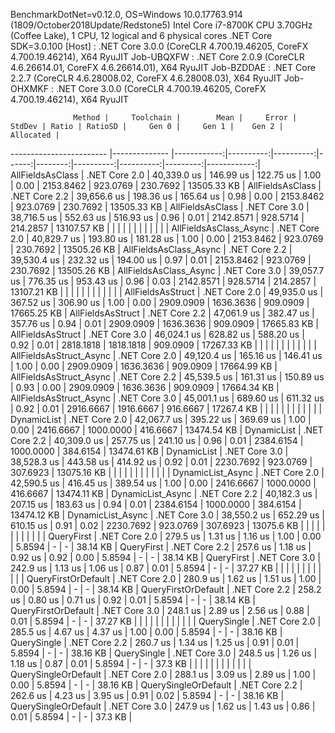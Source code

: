 
BenchmarkDotNet=v0.12.0, OS=Windows 10.0.17763.914 (1809/October2018Update/Redstone5)
Intel Core i7-8700K CPU 3.70GHz (Coffee Lake), 1 CPU, 12 logical and 6 physical cores
.NET Core SDK=3.0.100
  [Host]     : .NET Core 3.0.0 (CoreCLR 4.700.19.46205, CoreFX 4.700.19.46214), X64 RyuJIT
  Job-UBQXFW : .NET Core 2.0.9 (CoreCLR 4.6.26614.01, CoreFX 4.6.26614.01), X64 RyuJIT
  Job-BZDDAE : .NET Core 2.2.7 (CoreCLR 4.6.28008.02, CoreFX 4.6.28008.03), X64 RyuJIT
  Job-OHXMKF : .NET Core 3.0.0 (CoreCLR 4.700.19.46205, CoreFX 4.700.19.46214), X64 RyuJIT


                  Method |     Toolchain |        Mean |     Error |    StdDev | Ratio | RatioSD |     Gen 0 |     Gen 1 |    Gen 2 |   Allocated |
------------------------ |-------------- |------------:|----------:|----------:|------:|--------:|----------:|----------:|---------:|------------:|
        AllFieldsAsClass | .NET Core 2.0 | 40,339.0 us | 146.99 us | 122.75 us |  1.00 |    0.00 | 2153.8462 |  923.0769 | 230.7692 | 13505.33 KB |
        AllFieldsAsClass | .NET Core 2.2 | 39,656.6 us | 198.36 us | 165.64 us |  0.98 |    0.00 | 2153.8462 |  923.0769 | 230.7692 | 13505.33 KB |
        AllFieldsAsClass | .NET Core 3.0 | 38,716.5 us | 552.63 us | 516.93 us |  0.96 |    0.01 | 2142.8571 |  928.5714 | 214.2857 | 13107.57 KB |
                         |               |             |           |           |       |         |           |           |          |             |
  AllFieldsAsClass_Async | .NET Core 2.0 | 40,829.7 us | 193.80 us | 181.28 us |  1.00 |    0.00 | 2153.8462 |  923.0769 | 230.7692 | 13505.26 KB |
  AllFieldsAsClass_Async | .NET Core 2.2 | 39,530.4 us | 232.32 us | 194.00 us |  0.97 |    0.01 | 2153.8462 |  923.0769 | 230.7692 | 13505.26 KB |
  AllFieldsAsClass_Async | .NET Core 3.0 | 39,057.7 us | 776.35 us | 953.43 us |  0.96 |    0.03 | 2142.8571 |  928.5714 | 214.2857 | 13107.21 KB |
                         |               |             |           |           |       |         |           |           |          |             |
       AllFieldsAsStruct | .NET Core 2.0 | 49,935.0 us | 367.52 us | 306.90 us |  1.00 |    0.00 | 2909.0909 | 1636.3636 | 909.0909 | 17665.25 KB |
       AllFieldsAsStruct | .NET Core 2.2 | 47,061.9 us | 382.47 us | 357.76 us |  0.94 |    0.01 | 2909.0909 | 1636.3636 | 909.0909 | 17665.83 KB |
       AllFieldsAsStruct | .NET Core 3.0 | 46,024.1 us | 628.82 us | 588.20 us |  0.92 |    0.01 | 2818.1818 | 1818.1818 | 909.0909 | 17267.33 KB |
                         |               |             |           |           |       |         |           |           |          |             |
 AllFieldsAsStruct_Async | .NET Core 2.0 | 49,120.4 us | 165.16 us | 146.41 us |  1.00 |    0.00 | 2909.0909 | 1636.3636 | 909.0909 | 17664.99 KB |
 AllFieldsAsStruct_Async | .NET Core 2.2 | 45,539.5 us | 161.31 us | 150.89 us |  0.93 |    0.00 | 2909.0909 | 1636.3636 | 909.0909 | 17664.34 KB |
 AllFieldsAsStruct_Async | .NET Core 3.0 | 45,001.1 us | 689.60 us | 611.32 us |  0.92 |    0.01 | 2916.6667 | 1916.6667 | 916.6667 |  17267.4 KB |
                         |               |             |           |           |       |         |           |           |          |             |
             DynamicList | .NET Core 2.0 | 42,067.7 us | 395.22 us | 369.69 us |  1.00 |    0.00 | 2416.6667 | 1000.0000 | 416.6667 | 13474.54 KB |
             DynamicList | .NET Core 2.2 | 40,309.0 us | 257.75 us | 241.10 us |  0.96 |    0.01 | 2384.6154 | 1000.0000 | 384.6154 | 13474.61 KB |
             DynamicList | .NET Core 3.0 | 38,528.3 us | 443.58 us | 414.92 us |  0.92 |    0.01 | 2230.7692 |  923.0769 | 307.6923 | 13075.16 KB |
                         |               |             |           |           |       |         |           |           |          |             |
       DynamicList_Async | .NET Core 2.0 | 42,590.5 us | 416.45 us | 389.54 us |  1.00 |    0.00 | 2416.6667 | 1000.0000 | 416.6667 | 13474.11 KB |
       DynamicList_Async | .NET Core 2.2 | 40,182.3 us | 207.15 us | 183.63 us |  0.94 |    0.01 | 2384.6154 | 1000.0000 | 384.6154 | 13474.12 KB |
       DynamicList_Async | .NET Core 3.0 | 38,550.2 us | 652.29 us | 610.15 us |  0.91 |    0.02 | 2230.7692 |  923.0769 | 307.6923 |  13075.6 KB |
                         |               |             |           |           |       |         |           |           |          |             |
              QueryFirst | .NET Core 2.0 |    279.5 us |   1.31 us |   1.16 us |  1.00 |    0.00 |    5.8594 |         - |        - |    38.14 KB |
              QueryFirst | .NET Core 2.2 |    257.6 us |   1.18 us |   0.92 us |  0.92 |    0.00 |    5.8594 |         - |        - |    38.14 KB |
              QueryFirst | .NET Core 3.0 |    242.9 us |   1.13 us |   1.06 us |  0.87 |    0.01 |    5.8594 |         - |        - |    37.27 KB |
                         |               |             |           |           |       |         |           |           |          |             |
     QueryFirstOrDefault | .NET Core 2.0 |    280.9 us |   1.62 us |   1.51 us |  1.00 |    0.00 |    5.8594 |         - |        - |    38.14 KB |
     QueryFirstOrDefault | .NET Core 2.2 |    258.2 us |   0.80 us |   0.71 us |  0.92 |    0.01 |    5.8594 |         - |        - |    38.14 KB |
     QueryFirstOrDefault | .NET Core 3.0 |    248.1 us |   2.89 us |   2.56 us |  0.88 |    0.01 |    5.8594 |         - |        - |    37.27 KB |
                         |               |             |           |           |       |         |           |           |          |             |
             QuerySingle | .NET Core 2.0 |    285.5 us |   4.67 us |   4.37 us |  1.00 |    0.00 |    5.8594 |         - |        - |    38.16 KB |
             QuerySingle | .NET Core 2.2 |    260.7 us |   1.34 us |   1.25 us |  0.91 |    0.01 |    5.8594 |         - |        - |    38.16 KB |
             QuerySingle | .NET Core 3.0 |    248.5 us |   1.26 us |   1.18 us |  0.87 |    0.01 |    5.8594 |         - |        - |     37.3 KB |
                         |               |             |           |           |       |         |           |           |          |             |
    QuerySingleOrDefault | .NET Core 2.0 |    288.1 us |   3.09 us |   2.89 us |  1.00 |    0.00 |    5.8594 |         - |        - |    38.16 KB |
    QuerySingleOrDefault | .NET Core 2.2 |    262.6 us |   4.23 us |   3.95 us |  0.91 |    0.02 |    5.8594 |         - |        - |    38.16 KB |
    QuerySingleOrDefault | .NET Core 3.0 |    247.9 us |   1.62 us |   1.43 us |  0.86 |    0.01 |    5.8594 |         - |        - |     37.3 KB |
